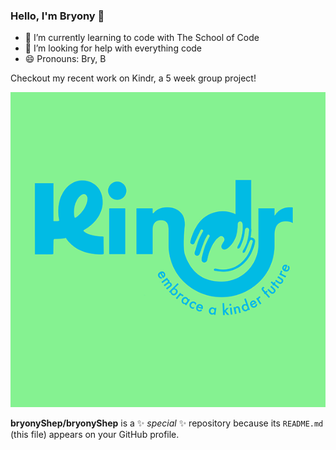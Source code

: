 ### Hello, I'm Bryony 👋
- 🌱 I’m currently learning to code with The School of Code
- 🤔 I’m looking for help with everything code
- 😄 Pronouns: Bry, B

Checkout my recent work on Kindr, a 5 week group project!

 ![Alt Text](Kindranimation.gif)
  
**bryonyShep/bryonyShep** is a ✨ _special_ ✨ repository because its `README.md` (this file) appears on your GitHub profile.
